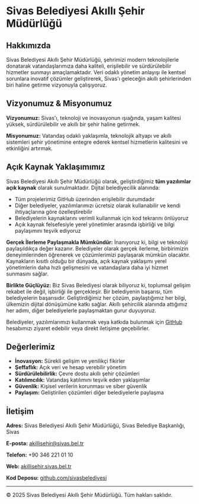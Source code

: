 # Sivas Belediyesi Akıllı Şehir Müdürlüğü

## Hakkımızda

Sivas Belediyesi Akıllı Şehir Müdürlüğü, şehrimizi modern teknolojilerle donatarak vatandaşlarımıza daha kaliteli, erişilebilir ve sürdürülebilir hizmetler sunmayı amaçlamaktadır. Veri odaklı yönetim anlayışı ile kentsel sorunlara inovatif çözümler geliştirerek, Sivas'ı geleceğin akıllı şehirlerinden biri haline getirme vizyonuyla çalışıyoruz.

## Vizyonumuz & Misyonumuz

**Vizyonumuz:** Sivas'ı, teknoloji ve inovasyonun ışıağında, yaşam kalitesi yüksek, sürdürülebilir ve akıllı bir şehir haline getirmek.

**Misyonumuz:** Vatandaş odaklı yaklaşımla, teknolojik altyapı ve akıllı sistemleri şehir yönetimine entegre ederek kentsel hizmetlerin kalitesini ve etkinliğini artırmak.

## Açık Kaynak Yaklaşımımız

Sivas Belediyesi Akıllı Şehir Müdürlüğü olarak, geliştirdiğimiz **tüm yazılımlar açık kaynak** olarak sunulmaktadır. Dijital belediyecilik alanında:

- Tüm projelerimiz GitHub üzerinden erişilebilir durumdadır
- Diğer belediyeler, yazılımlarımızı ücretsiz olarak kullanabilir ve kendi ihtiyaçlarına göre özelleştirebilir
- Belediyelerin kaynaklarını verimli kullanmak için kod tekrarını önlüyoruz
- Açık kaynak felsefesiyle yerel yönetimler arasında işbirliği ve bilgi paylaşımını teşvik ediyoruz

**Gerçek İlerleme Paylaşmakla Mümkündür:** İnanıyoruz ki, bilgi ve teknoloji paylaşıldıkça değer kazanır. Belediyeler olarak gerçek ilerleme, birbirimizin deneyimlerinden öğrenerek ve çözümlerimizi paylaşarak mümkün olacaktır. Kaynakların kısıtlı olduğu bir dünyada, açık kaynak yaklaşımı yerel yönetimlerin daha hızlı gelişmesini ve vatandaşlara daha iyi hizmet sunmasını sağlar.

**Birlikte Güçlüyüz:** Biz Sivas Belediyesi olarak biliyoruz ki, toplumsal gelişim rekabet ile değil, işbirliği ile gerçekleşir. Bir belediyenin başarısı, tüm belediyelerin başarısıdır. Geliştirdiğimiz her çözüm, paylaştığımız her bilgi, ülkemizin dijital dönüşümüne katkı sağlar. Akıllı şehircilik alanında attığımız her adımı, diğer belediyelerle paylaşmaktan gurur duyuyoruz.

Belediyeler, yazılımlarımızı kullanmak veya katkıda bulunmak için [GitHub](https://github.com/sivasbeltr) hesabımızı ziyaret edebilir veya direkt iletişime geçebilirler.

## Değerlerimiz

- **İnovasyon:** Sürekli gelişim ve yenilikçi fikirler
- **Şeffaflık:** Açık veri ve hesap verebilir yönetim
- **Sürdürülebilirlik:** Çevre dostu akıllı şehir çözümleri
- **Katılımcılık:** Vatandaş katılımını teşvik eden yaklaşımlar
- **Güvenlik:** Kişisel verilerin korunması ve siber güvenlik
- **Paylaşım:** Geliştirilen çözümleri diğer belediyelerle paylaşma

## İletişim

**Adres:** Sivas Belediyesi Akıllı Şehir Müdürlüğü, Sivas Belediye Başkanlığı, Sivas

**E-posta:** akillisehir@sivas.bel.tr

**Telefon:** +90 346 221 01 10

**Web:** [akillisehir.sivas.bel.tr](https://akillisehir.sivas.bel.tr)

**Kod Deposu:** [github.com/sivasbelediyesi](https://github.com/sivasbeltr)

---
© 2025 Sivas Belediyesi Akıllı Şehir Müdürlüğü. Tüm hakları saklıdır.

